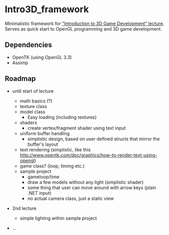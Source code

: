 Intro3D_framework
=================

Minimalistic framework for ["Introduction to 3D Game Development" lecture](http://acagamics.cs.ovgu.de/?p=8472).
Serves as quick start to OpenGL programming and 3D game development.

Dependencies
----------------
* OpenTK (using OpenGL 3.3)
* Assimp

Roadmap
----------------
* until start of lecture
  * math basics (?)
  * texture class
  * model class
    * Easy loading (including textures)
  * shaders
    * create vertex/fragment shader using text input
  * uniform buffer handling
    * simplistic design, based on user defined structs that mirror the buffer's layout
  * text rendering (simplistic, like this http://www.opentk.com/doc/graphics/how-to-render-text-using-opengl)
  * game class? (loop, timing etc.)
  * sample project
    * gameloop/time
    * draw a few models without any light (simplistic shader)
    * some thing that user can move around with arrow keys (plain .NET input)
    * no actual camera class, just a static view
    
* 2nd lecture
  * simple lighting within sample project
  
* ...
